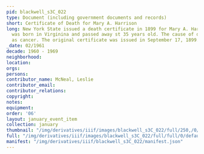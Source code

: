 ```yaml
---
pid: blackwell_s3C_022
type: Document (including government documents and records)
short: Certificate of Death for Mary A. Harrison
long: New York State issued a death certificate in 1899 for Mary A. Harrison. Harrison
  was born in Virginina and passed away st 35 years old. The cause of death is listed
  as cancer. The original certificate was issued in September 17, 1899.
_date: 02/1961
decade: 1960 - 1969
neighborhood: 
location: 
orgs: 
persons: 
contributor_name: McNeal, Leslie
contributor_email: 
contributor_relations: 
copyright: 
notes: 
equipment: 
order: '06'
layout: january_event_item
collection: january
thumbnail: "/img/derivatives/iiif/images/blackwell_s3C_022/full/250,/0/default.jpg"
full: "/img/derivatives/iiif/images/blackwell_s3C_022/full/full/0/default.jpg"
manifest: "/img/derivatives/iiif/blackwell_s3C_022/manifest.json"
---
```

